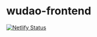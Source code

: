 # wudao-frontend

[![Netlify Status](https://api.netlify.com/api/v1/badges/db991219-fb9b-4a28-b68a-7a923c60fa4b/deploy-status)](https://app.netlify.com/sites/wudao/deploys)
